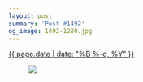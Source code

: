```yaml
---
layout: post
summary: 'Post #1492'
og_image: 1492-1280.jpg
---
```


<p>
 <time>
  <a href="/1492">
   {{ page.date | date: "%B %-d, %Y" }}
  </a>
 </time>
 <a href="/1492">
  <figure data-taken="9/26/2021">
   <img sizes="(min-width: 700px) 50vw, calc(100vw - 2rem)" src="{{ site.assets_url }}/1492-640.jpg" srcset="{{ site.assets_url }}/1492-320.jpg 320w, {{ site.assets_url }}/1492-640.jpg 640w, {{ site.assets_url }}/1492-960.jpg 960w, {{ site.assets_url }}/1492-1280.jpg 1280w"/>
  </figure>
 </a>
</p>
